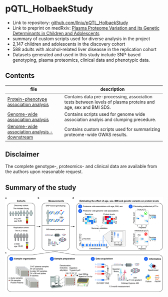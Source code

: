 # pQTL_HolbaekStudy

- Link to repository: [github.com/llniu/pQTL_HolbaekStudy](https://github.com/llniu/pQTL_HolbaekStudy)
- Link to preprint on medRxiv: [Plasma Proteome Variation and its Genetic Determinants in Children and Adolescents](https://www.medrxiv.org/content/10.1101/2023.03.31.23287853v1)
- summary of custom scripts used for diverse analysis in the project
- 2,147 children and adolescents in the discovery cohort
- 588 adults with alcohol-related liver diseasse in the replication cohort
- Datasets generated and used in this study include SNP-based genotyping, plasma proteomics, clinical data and phenotypic data.

## Contents

file                      | description
------------------------- | --------------------------------------
[Protein-phenotype association analysis](Phenotype-protein-association/target.ipynb)    | Contains data pre-processing, association tests between levels of plasma proteins and age, sex and BMI SDS. 
[Genome-wide association analysis](Genotype-protein-association/gwas.txt) | Contains scripts used for genome wide association analyis and clumping precedure.
[Genome-wide association analysis - downstream](Genotype-protein-association/gpa.ipynb)    | Contains custom scripts used for summarizing proteome-wide GWAS results.

## Disclaimer

The complete genotype-, proteomics- and clinical data are available from the authors upon reasonable request.

## Summary of the study
![alt text](Images/Study_overview.jpg)
